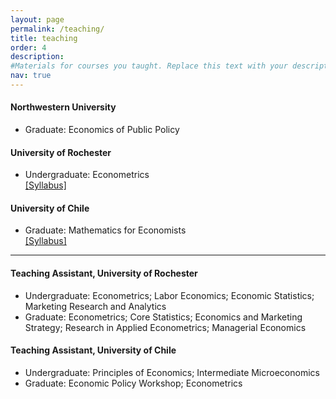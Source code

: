```yaml
---
layout: page
permalink: /teaching/
title: teaching
order: 4
description: 
#Materials for courses you taught. Replace this text with your description.
nav: true
---
```


#### Northwestern University
<ul>
<li> Graduate: Economics of Public Policy </li> 
</ul>


#### University of Rochester
<ul>
<li> Undergraduate: Econometrics </li> <a href="{{ site.baseurl }}/assets/pdf/Eco231_syllabus.pdf" target="_blank">[Syllabus]</a>
</ul>


#### University of Chile  
<ul>
<li> Graduate: Mathematics for Economists </li> <a href="{{ site.baseurl }}/assets/pdf/syllabus-in700-Eng.pdf" target="_blank">[Syllabus]</a>

</ul>




<hr>

#### Teaching Assistant, University of Rochester
<ul>
<li> Undergraduate: Econometrics; Labor Economics; Economic Statistics; Marketing Research and Analytics </li> 

<li> Graduate: Econometrics; Core Statistics; Economics and Marketing Strategy; Research in Applied Econometrics; Managerial Economics </li> 
</ul>


#### Teaching Assistant, University of Chile
<ul>
<li> Undergraduate: Principles of Economics; Intermediate Microeconomics </li> 

<li> Graduate: Economic Policy Workshop; Econometrics	</li> 
</ul>
